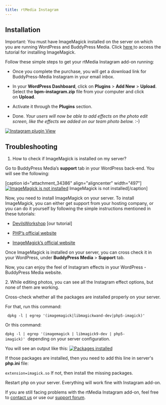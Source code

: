 ```yaml
---
title: rtMedia Instagram
---
```


## Installation


Important: You must have ImageMagick installed on the server on which you are running WordPress and BuddyPress Media. Click [here ](http://devilsworkshop.org/tutorial/php54-imagemagick-pecl-installation/61444/)to access the tutorial for installing ImageMagick.

Follow these simple steps to get your rtMedia Instagram add-on running:



	
  * Once you complete the purchase, you will get a download link for BuddyPress-Media Instagram in your email inbox.

	
  * In your **WordPress Dashboard**, click on **Plugins** > **Add New** > **Upload**. Select the **bpm-instagram.zip** file from your computer and click on **Upload**.

	
  * Activate it through the **Plugins** section.

	
  * Done. _Your users will now be able to add effects on the photo edit screen, like the effects we added on our team photo below._ :-)


[![Instagram plugin View](https://rtcamp.com/wp-content/uploads/2013/06/Selection_018-nashville.png)](https://rtcamp.com/wp-content/uploads/2013/06/Selection_018-nashville.png)


## **Troubleshooting**


1. How to check if ImageMagick is installed on my server?

Go to BuddyPress Media’s **support** tab in your WordPress back-end. You will see the following:

[caption id="attachment_34386" align="aligncenter" width="497"][![ImageMagick is not installed](https://rtcamp.com/wp-content/uploads/2013/03/imagick-not-installed-497x350.jpg)](https://rtcamp.com/wp-content/uploads/2013/03/imagick-not-installed.jpg) ImageMagick is not installed[/caption]

Now, you need to install ImageMagick on your server.
To install ImageMagick, you can either get support from your hosting company, or you can do it yourself by following the simple instructions mentioned in these tutorials:



	
  * [DevilsWorkshop](http://devilsworkshop.org/tutorial/php54-imagemagick-pecl-installation/61444/) [our tutorial]

	
  * [PHP’s official website](http://www.php.net/manual/en/imagick.installation.php)

	
  * [ImageMagick’s official website](http://www.imagemagick.org/script/install-source.php)


Once ImageMagick is installed on your server, you can cross check it in your WordPress, under **BuddyPress Media** > **Support** tab.

Now, you can enjoy the feel of Instagram effects in your WordPress - BuddyPress Media website.


2. While editing photos, you can see all the Instagram effect options, but none of them are working.


Cross-check whether all the packages are installed properly on your server.

For that, run this command:

` dpkg -l | egrep '(imagemagick|libmagickwand-dev|php5-imagick)'`

Or this command:

` dpkg -l | egrep '(imagemagick | libmagick9-dev | php5-imagick)' `  depending on your server configuration.

You will see an output like this:
[![Packages installed](https://rtcamp.com/wp-content/uploads/2013/06/Selection_020-620x137.png)](https://rtcamp.com/wp-content/uploads/2013/06/Selection_020.png)

If those packages are installed, then you need to add this line in server's **php.ini** file:

` extension=imagick.so `
If not, then install the missing packages.

Restart php on your server. Everything will work fine with Instagram add-on.

If you are still facing problems with the rtMedia Instagram add-on, feel free to [contact us](https://rtcamp.com/contact/) or use our [support forum](https://rtcamp.com/groups/buddypress-media/forum/).
